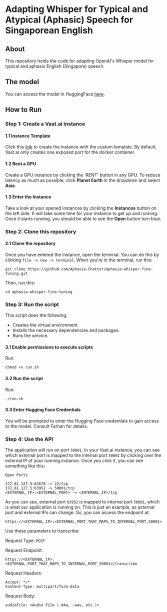 # Adapting Whisper for Typical and Atypical (Aphasic) Speech for Singaporean English

## About
This repository holds the code for adapting OpenAI's Whisper model for typical and aphasic English (Singapore) speech.

## The model
You can access the model in HuggingFace [here](https://huggingface.co/f-azm17/whisper-small-singapore-aphasia).

## How to Run

### Step 1: Create a Vast.ai instance

#### 1.1 Instance Template

Click this [link](https://cloud.vast.ai/?ref_id=139955&template_id=8ac2e196e326f60dbbaddd030a39bfcf) to create the instance with the custom template. By default, Vast.ai only creates one exposed port for the docker container.

#### 1.2 Rent a GPU

Create a GPU instance by clicking the 'RENT' button in any GPU. To reduce latency as much as possible, click **Planet Earth** in the dropdown and select **Asia**.

#### 1.3 Enter the Instance

Take a look at your opened instances by clicking the **Instances** button on the left side. It will take some time for your instance to get up and running. Once it starts running, you should be able to see the **Open** button turn blue.

### Step 2: Clone this repository

#### 2.1 Clone the repository

Once you have entered the instance, open the terminal. You can do this by clicking `file -> new -> terminal`. When you're in the terminal, run this:

```
git clone https://github.com/Aphasia-Chatter/aphasia-whisper-fine-tuning.git 
```

Then, run this:

```
cd aphasia-whisper-fine-tuning
```

### Step 3: Run the script

This script does the following:

- Creates the virtual environment.
- Installs the necessary dependencies and packages.
- Runs the service.

#### 3.1 Enable permissions to execute scripts

Run:

```
chmod +x run.sh
```

#### 3.2 Run the script

Run:

```
./run.sh
```

#### 3.3 Enter Hugging Face Credentials

You will be prompted to enter the Hugging Face credentials to gain access to the model. Consult Farhan for details.

### Step 4: Use the API

The application will run on port `50001`. In your Vast.ai instance, you can see which external port is mapped to the internal port `50001` by clicking over the external IP of your running instance. Once you click it, you can see something like this:

```
Open Ports

172.81.127.5:63678 -> 22/tcp
172.81.127.5:63952 -> 50001/tcp
<EXTERNAL_IP>:<EXTERNAL_PORT> -> <INTERNAL_IP>/tcp

```

As you can see, external port `63952` is mapped to internal port `50001`, which is what our application is running on. This is just an example, as external port and external IPs can change. So, you can access the endpoint at:

```
https://<EXTERNAL_IP>:<EXTERNAL_PORT_THAT_MAPS_TO_INTERNAL_PORT_50001>
```

Use these parameters to transcribe:

Request Type: `POST`

Request Endpoint:

```
https://<EXTERNAL_IP>:<EXTERNAL_PORT_THAT_MAPS_TO_INTERNAL_PORT_50001>/transcribe
```

Request Headers:

```
Accept: */*
Content-Type: multipart/form-data
```

Request Body:

```
audiofile: <Audio File (.m4a, .wav, etc.)>
```